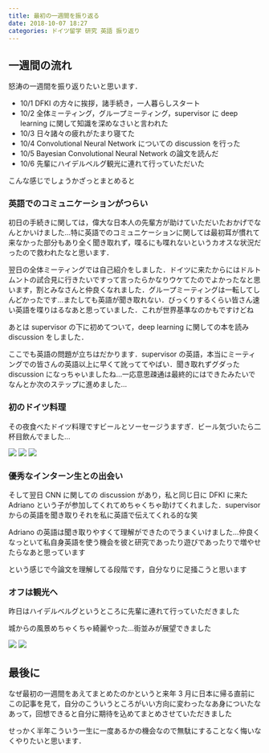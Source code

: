 ```yaml
---
title: 最初の一週間を振り返る
date: 2018-10-07 18:27
categories: ドイツ留学 研究 英語 振り返り
---
```


## 一週間の流れ

怒涛の一週間を振り返りたいと思います．

- 10/1 DFKI の方々に挨拶，諸手続き，一人暮らしスタート
- 10/2 全体ミーティング，グループミーティング，supervisor に deep learning に関して知識を深めなさいと言われた
- 10/3 日々諸々の疲れがたまり寝てた
- 10/4 Convolutional Neural Network についての discussion を行った
- 10/5 Bayesian Convolutional Neural Network の論文を読んだ
- 10/6 先輩にハイデルベルグ観光に連れて行っていただいた

こんな感じでしょうかざっとまとめると

### 英語でのコミュニケーションがつらい

初日の手続きに関しては，偉大な日本人の先輩方が助けていただいたおかげでなんとかいけました…特に英語でのコミュニケーションに関しては最初耳が慣れて来なかった部分もあり全く聞き取れず，喋るにも喋れないというカオスな状況だったので救われたなと思います．

翌日の全体ミーティングでは自己紹介をしました．ドイツに来たからにはドルトムントの試合見に行きたいですって言ったらかなりウケてたのでよかったなと思います，割とみなさんと仲良くなれました．グループミーティングは一転してしんどかったです…またしても英語が聞き取れない．びっくりするくらい皆さん速い英語を喋りはるなあと思っていました．これが世界基準なのかもですけどね

あとは supervisor の下に初めてついて，deep learning に関しての本を読み discussion をしました．

ここでも英語の問題が立ちはだかります．supervisor の英語，本当にミーティングでの皆さんの英語以上に早くて訛っててやばい．聞き取れずグダった discussion になっちゃいましたね…一応意思疎通は最終的にはできたみたいでなんとか次のステップに進めました…

### 初のドイツ料理

その夜食べたドイツ料理ですビールとソーセージうますぎ．ビール気づいたら二杯目飲んでました…

<img src="/posts/20181007_review_first_week_at_germany/beer.jpg">
<img src="/posts/20181007_review_first_week_at_germany/sausage.jpg">
<img src="/posts/20181007_review_first_week_at_germany/potato.jpg">

### 優秀なインターン生との出会い

そして翌日 CNN に関しての discussion があり，私と同じ日に DFKI に来た Adriano という子が参加してくれてめちゃくちゃ助けてくれました．supervisor からの英語を聞き取りそれを私に英語で伝えてくれる的な笑

Adriano の英語は聞き取りやすくて理解ができたのでうまくいけました…仲良くなっといて私自身英語を使う機会を彼と研究であったり遊びであったりで増やせたらなあと思っています

という感じで今論文を理解してる段階です，自分なりに足掻こうと思います

### オフは観光へ

昨日はハイデルベルグというところに先輩に連れて行っていただきました

城からの風景めちゃくちゃ綺麗やった…街並みが展望できました

<img src="/posts/20181007_review_first_week_at_germany/heidelberg_1.jpg">
<img src="/posts/20181007_review_first_week_at_germany/heidelberg_2.jpg">

## 最後に

なぜ最初の一週間をあえてまとめたのかというと来年 3 月に日本に帰る直前にこの記事を見て，自分のこういうところがいい方向に変わったなあ身についたなあって，回想できると自分に期待を込めてまとめさせていただきました

せっかく半年こういう一生に一度あるかの機会なので無駄にすることなく悔いなくやりたいと思います．
